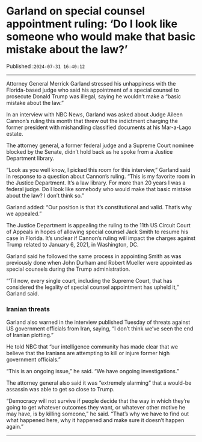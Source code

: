 # Garland on special counsel appointment ruling: ‘Do I look like someone who would make that basic mistake about the law?’

Published :`2024-07-31 16:40:12`

---

Attorney General Merrick Garland stressed his unhappiness with the Florida-based judge who said his appointment of a special counsel to prosecute Donald Trump was illegal, saying he wouldn’t make a “basic mistake about the law.”

In an interview with NBC News, Garland was asked about Judge Aileen Cannon’s ruling this month that threw out the indictment charging the former president with mishandling classified documents at his Mar-a-Lago estate.

The attorney general, a former federal judge and a Supreme Court nominee blocked by the Senate, didn’t hold back as he spoke from a Justice Department library.

“Look as you well know, I picked this room for this interview,” Garland said in response to a question about Cannon’s ruling. “This is my favorite room in the Justice Department. It’s a law library. For more than 20 years I was a federal judge. Do I look like somebody who would make that basic mistake about the law? I don’t think so.”

Garland added: “Our position is that it’s constitutional and valid. That’s why we appealed.”

The Justice Department is appealing the ruling to the 11th US Circuit Court of Appeals in hopes of allowing special counsel Jack Smith to resume his case in Florida. It’s unclear if Cannon’s ruling will impact the charges against Trump related to January 6, 2021, in Washington, DC.

Garland said he followed the same process in appointing Smith as was previously done when John Durham and Robert Mueller were appointed as special counsels during the Trump administration.

“’Til now, every single court, including the Supreme Court, that has considered the legality of special counsel appointment has upheld it,” Garland said.

### Iranian threats

Garland also warned in the interview published Tuesday of threats against US government officials from Iran, saying, “I don’t think we’ve seen the end of Iranian plotting.”

He told NBC that “our intelligence community has made clear that we believe that the Iranians are attempting to kill or injure former high government officials.”

“This is an ongoing issue,” he said. “We have ongoing investigations.”

The attorney general also﻿ said it was “extremely alarming” that a would-be assassin was able to get so close to Trump.

“Democracy will not survive if people decide that the way in which they’re going to get whatever outcomes they want, or whatever other motive he may have, is by killing someone,” he said. “That’s why we have to find out what happened here, why it happened and make sure it doesn’t happen again.”

---

